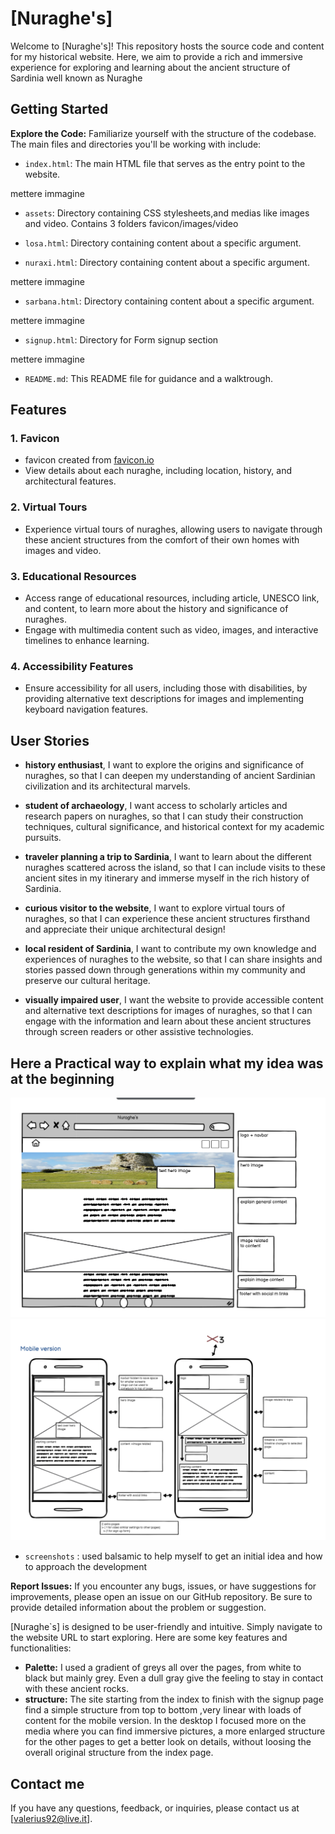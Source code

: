 # [Nuraghe's]

Welcome to [Nuraghe's]! This repository hosts the source code and content for my historical website. Here, we aim to provide a rich and immersive experience for exploring and learning about the ancient structure of Sardinia well known as Nuraghe

## Getting Started
**Explore the Code:** Familiarize yourself with the structure of the codebase. The main files and directories you'll be working with include:
- `index.html`: The main HTML file that serves as the entry point to the website.

mettere immagine


- `assets`: Directory containing CSS stylesheets,and medias like images and video. Contains 3 folders favicon/images/video


- `losa.html`: Directory containing content about a specific argument.


- `nuraxi.html`: Directory containing content about a specific argument.

mettere immagine


- `sarbana.html`: Directory containing content about a specific argument.

mettere immagine

- `signup.html`: Directory for Form signup section

mettere immagine


- `README.md`: This README file for guidance and a walktrough.


## Features

### 1. Favicon
   - favicon created from [favicon.io](https://favicon.io/favicon-generator/)
   - View details about each nuraghe, including location, history, and architectural features.

### 2. Virtual Tours
   - Experience virtual tours of nuraghes, allowing users to navigate through these ancient structures from the comfort of their own homes with images and video.

### 3. Educational Resources
   - Access range of educational resources, including article, UNESCO link, and content, to learn more about the history and significance of nuraghes.
   - Engage with multimedia content such as video, images, and interactive timelines to enhance learning.


### 4. Accessibility Features
   - Ensure accessibility for all users, including those with disabilities, by providing alternative text descriptions for images and implementing keyboard navigation features.


## User Stories

- **history enthusiast**, I want to explore the origins and significance of nuraghes, so that I can deepen my understanding of ancient Sardinian civilization and its architectural marvels.

- **student of archaeology**, I want access to scholarly articles and research papers on nuraghes, so that I can study their construction techniques, cultural significance, and historical context for my academic pursuits.

- **traveler planning a trip to Sardinia**, I want to learn about the different nuraghes scattered across the island, so that I can include visits to these ancient sites in my itinerary and immerse myself in the rich history of Sardinia.

- **curious visitor to the website**, I want to explore virtual tours of nuraghes, so that I can experience these ancient structures firsthand and appreciate their unique architectural design!

- **local resident of Sardinia**, I want to contribute my own knowledge and experiences of nuraghes to the website, so that I can share insights and stories passed down through generations within my community and preserve our cultural heritage.


- **visually impaired user**, I want the website to provide accessible content and alternative text descriptions for images of nuraghes, so that I can engage with the information and learn about these ancient structures through screen readers or other assistive technologies.


## Here a Practical way to explain what my idea was at the beginning
![screenshot of what was my idea at the beginning for desktop and tablets](assets/images/screendesk.png)
![screenshot of what was my idea at the beginning for mobile](./assets/images/screenmobile.png)

- `screenshots` : used balsamic to help myself to get an initial idea and how to approach the development

**Report Issues:** If you encounter any bugs, issues, or have suggestions for improvements, please open an issue on our GitHub repository. Be sure to provide detailed information about the problem or suggestion.

[Nuraghe`s] is designed to be user-friendly and intuitive. Simply navigate to the website URL to start exploring. Here are some key features and functionalities:


- **Palette:** I used a gradient of greys all over the pages, from white to black but mainly grey. Even a dull gray give the feeling to stay in contact with these ancient rocks.
- **structure:** The site starting from the index to finish with the signup page find a simple structure from top to bottom ,very linear with loads of content for the mobile version.
In the desktop I focused more on the media where you can find immersive pictures, a more enlarged structure for the other pages to get a better look on details, without loosing the overall original structure from the index page.

## Contact me

If you have any questions, feedback, or inquiries, please contact us at [valerius92@live.it].

